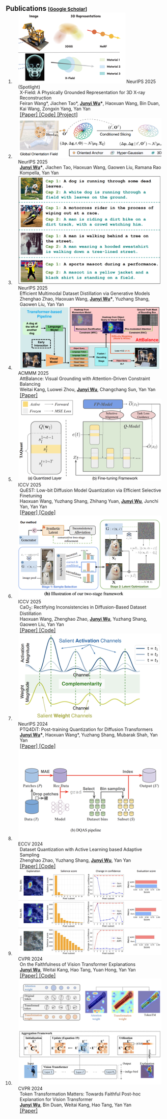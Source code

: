<h1 id="publications"></h1>

<h2 style="margin: 60px 0px -15px;">Publications <temp style="font-size:15px;">[</temp><a href="https://scholar.google.com/citations?user=Akua_xUAAAAJ&hl=zh-CN" target="_blank" style="font-size:15px;">Google Scholar</a><temp style="font-size:15px;">]</temp></h2>

<div class="publications">
<ol class="bibliography">


<li>
  <div class="pub-row">
    <div class="col-sm-3 abbr" style="position: relative;padding-right: 15px;padding-left: 15px;">
      <img src="../assets/img/XField.png" class="teaser img-fluid z-depth-1" alt="XField">
      <abbr class="badge">NeurIPS 2025 (Spotlight)</abbr>
    </div>
    <div class="col-sm-9" style="position: relative;padding-right: 15px;padding-left: 20px;">
      <div class="title">X-Field: A Physically Grounded Representation for 3D X-ray Reconstruction</div>
      <div class="author">
        Feiran Wang*, Jiachen Tao*, <strong><u>Junyi Wu</u>*</strong>, Haoxuan Wang, Bin Duan, Kai Wang, Zongxin Yang, Yan Yan
        <br>
      </div>
      <div class="periodical">
      </div>
      <a href="https://arxiv.org/abs/2503.08596" class="btn btn-sm z-depth-0" role="button" target="_blank" style="font-size:16px;">[Paper]  </a>
      <a href="https://github.com/Brack-Wang/X-Field" class="btn btn-sm z-depth-0" role="button" target="_blank" style="font-size:16px;">[Code]  </a>
      <a href="https://brack-wang.github.io/XField/" class="btn btn-sm z-depth-0" role="button" target="_blank" style="font-size:16px;">[Project]  </a>
    </div>
  </div>
</li>


<li>
  <div class="pub-row">
    <div class="col-sm-3 abbr" style="position: relative;padding-right: 15px;padding-left: 15px;">
      <img src="../assets/img/OriGS.png" class="teaser img-fluid z-depth-1" alt="OriGS">
      <abbr class="badge">NeurIPS 2025</abbr>
    </div>
    <div class="col-sm-9" style="position: relative;padding-right: 15px;padding-left: 20px;">
      <div class="title"></div>
      <div class="author">
        <strong><u>Junyi Wu</u>*</strong>, Jiachen Tao, Haoxuan Wang, Gaowen Liu, Ramana Rao Kompella, Yan Yan
        <br>
      </div>
      <div class="periodical">
      </div>
    </div>
  </div>
</li>


<li>
  <div class="pub-row">
    <div class="col-sm-3 abbr" style="position: relative;padding-right: 15px;padding-left: 15px;">
      <img src="../assets/img/VLDD.png" class="teaser img-fluid z-depth-1" alt="VLDD">
      <abbr class="badge">NeurIPS 2025</abbr>
    </div>
    <div class="col-sm-9" style="position: relative;padding-right: 15px;padding-left: 20px;">
      <div class="title">Efficient Multimodal Dataset Distillation via Generative Models</div>
      <div class="author">
        Zhenghao Zhao, Haoxuan Wang, <strong><u>Junyi Wu</u>*</strong>, Yuzhang Shang, Gaowen Liu, Yan Yan
        <br>
      </div>
      <div class="periodical">
      </div>
    </div>
  </div>
</li>


<li>
  <div class="pub-row">
    <div class="col-sm-3 abbr" style="position: relative;padding-right: 15px;padding-left: 15px;">
      <img src="../assets/img/att.png" class="teaser img-fluid z-depth-1" alt="att">
      <abbr class="badge">ACMMM 2025</abbr>
    </div>
    <div class="col-sm-9" style="position: relative;padding-right: 15px;padding-left: 20px;">
      <div class="title">AttBalance: Visual Grounding with Attention-Driven Constraint Balancing</div>
      <div class="author">
        Weitai Kang, Luowei Zhou, <strong><u>Junyi Wu</u></strong>, Changchang Sun, Yan Yan
        <br>
      </div>
      <div class="periodical">
      </div>
      <a href="https://arxiv.org/abs/2407.03243" class="btn btn-sm z-depth-0" role="button" target="_blank" style="font-size:16px;">[Paper]  </a>
    </div>
  </div>
</li>


<li>
  <div class="pub-row">
    <div class="col-sm-3 abbr" style="position: relative;padding-right: 15px;padding-left: 15px;">
      <img src="../assets/img/Quest.png" class="teaser img-fluid z-depth-1" alt="Quest">
      <abbr class="badge">ICCV 2025</abbr>
    </div>
    <div class="col-sm-9" style="position: relative;padding-right: 15px;padding-left: 20px;">
      <div class="title">QuEST: Low-bit Diffusion Model Quantization via Efficient Selective Finetuning</div>
      <div class="author">
        Haoxuan Wang, Yuzhang Shang, Zhihang Yuan, <strong><u>Junyi Wu</u></strong>, Junchi Yan, Yan Yan
        <br>
      </div>
      <div class="periodical">
      </div>
      <a href="https://arxiv.org/abs/2402.03666" class="btn btn-sm z-depth-0" role="button" target="_blank" style="font-size:16px;">[Paper]  </a>
      <a href="https://github.com/hatchetProject/QuEST" class="btn btn-sm z-depth-0" role="button" target="_blank" style="font-size:16px;">[Code]  </a>
    </div>
  </div>
</li>


<li>
  <div class="pub-row">
    <div class="col-sm-3 abbr" style="position: relative;padding-right: 15px;padding-left: 15px;">
      <img src="../assets/img/CaO2.png" class="teaser img-fluid z-depth-1" alt="CaO2">
      <abbr class="badge">ICCV 2025</abbr>
    </div>
    <div class="col-sm-9" style="position: relative;padding-right: 15px;padding-left: 20px;">
      <div class="title">CaO<sub>2</sub>: Rectifying Inconsistencies in Diffusion-Based Dataset Distillation</div>
      <div class="author">
        Haoxuan Wang, Zhenghao Zhao, <strong><u>Junyi Wu</u></strong>, Yuzhang Shang, Gaowen Liu, Yan Yan
        <br>
      </div>
      <div class="periodical">
      </div>
      <a href="https://arxiv.org/abs/2506.22637v1" class="btn btn-sm z-depth-0" role="button" target="_blank" style="font-size:16px;">[Paper]  </a>
      <a href="https://github.com/hatchetProject/CaO2" class="btn btn-sm z-depth-0" role="button" target="_blank" style="font-size:16px;">[Code]  </a>
    </div>
  </div>
</li>


<li>
  <div class="pub-row">
    <div class="col-sm-3 abbr" style="position: relative;padding-right: 15px;padding-left: 15px;">
      <img src="../assets/img/PTQ4DIT.png" class="teaser img-fluid z-depth-1" alt="PTQ4DiT">
      <abbr class="badge">NeurIPS 2024</abbr>
    </div>
    <div class="col-sm-9" style="position: relative;padding-right: 15px;padding-left: 20px;">
      <div class="title">PTQ4DiT: Post-training Quantization for Diffusion Transformers</div>
      <div class="author">
        <strong><u>Junyi Wu</u>*</strong>, Haoxuan Wang*, Yuzhang Shang, Mubarak Shah, Yan Yan
        <br>
      </div>
      <div class="periodical">
      </div>
      <a href="https://arxiv.org/abs/2405.16005" class="btn btn-sm z-depth-0" role="button" target="_blank" style="font-size:16px;">[Paper]  </a>
      <a href="https://github.com/adreamwu/PTQ4DiT" class="btn btn-sm z-depth-0" role="button" target="_blank" style="font-size:16px;">[Code]  </a>
    </div>
  </div>
</li>


<li>
  <div class="pub-row">
    <div class="col-sm-3 abbr" style="position: relative;padding-right: 15px;padding-left: 15px;">
      <img src="../assets/img/DQAS.png" class="teaser img-fluid z-depth-1" alt="DQAS">
      <abbr class="badge">ECCV 2024</abbr>
    </div>
    <div class="col-sm-9" style="position: relative;padding-right: 15px;padding-left: 20px;">
      <div class="title">Dataset Quantization with Active Learning based Adaptive Sampling</div>
      <div class="author">
        Zhenghao Zhao, Yuzhang Shang, <strong><u>Junyi Wu</u></strong>, Yan Yan
        <br>
      </div>
      <div class="periodical">
      </div>
      <a href="https://arxiv.org/abs/2407.07268" class="btn btn-sm z-depth-0" role="button" target="_blank" style="font-size:16px;">[Paper]  </a>
      <a href="https://github.com/ichbill/DQAS" class="btn btn-sm z-depth-0" role="button" target="_blank" style="font-size:16px;">[Code]  </a>
    </div>
  </div>
</li>


<li>
  <div class="pub-row">
    <div class="col-sm-3 abbr" style="position: relative;padding-right: 15px;padding-left: 15px;">
      <img src="../assets/img/SaCo.png" class="teaser img-fluid z-depth-1" alt="SaCo">
      <abbr class="badge">CVPR 2024</abbr>
    </div>
    <div class="col-sm-9" style="position: relative;padding-right: 15px;padding-left: 20px;">
      <div class="title">On the Faithfulness of Vision Transformer Explanations</div>
      <div class="author">
        <strong><u>Junyi Wu</u></strong>, Weitai Kang, Hao Tang, Yuan Hong, Yan Yan
        <br>
      </div>
      <div class="periodical">
      </div>
      <a href="https://arxiv.org/abs/2404.01415" class="btn btn-sm z-depth-0" role="button" target="_blank" style="font-size:16px;">[Paper]  </a>
      <a href="https://github.com/adreamwu/SaCo" class="btn btn-sm z-depth-0" role="button" target="_blank" style="font-size:16px;">[Code]  </a>
    </div>
  </div>
</li>


<li>
  <div class="pub-row">
    <div class="col-sm-3 abbr" style="position: relative;padding-right: 15px;padding-left: 15px;">
      <img src="../assets/img/TokenTM.png" class="teaser img-fluid z-depth-1" alt="TokenTM">
      <abbr class="badge">CVPR 2024</abbr>
    </div>
    <div class="col-sm-9" style="position: relative;padding-right: 15px;padding-left: 20px;">
      <div class="title">Token Transformation Matters: Towards Faithful Post-hoc Explanation for Vision Transformer</div>
      <div class="author">
        <strong><u>Junyi Wu</u></strong>, Bin Duan, Weitai Kang, Hao Tang, Yan Yan
        <br>
      </div>
      <div class="periodical">
      </div>
      <a href="https://arxiv.org/abs/2403.14552" class="btn btn-sm z-depth-0" role="button" target="_blank" style="font-size:16px;">[Paper]  </a>
    </div>
  </div>
</li>

